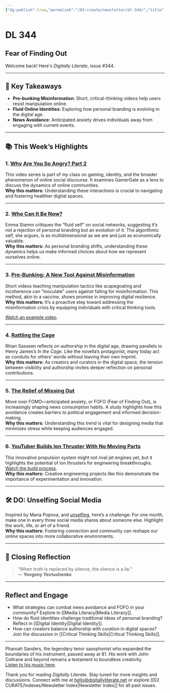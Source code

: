 ```yaml
---
{"dg-publish":true,"permalink":"/03-create/newsletter/dl-344/","title":"Fear of Finding Out","tags":["identity","misinformation","education","engineering","privacy","media"]}
---
```



# DL 344

## Fear of Finding Out

Welcome back! Here's _Digitally Literate_, issue #344.

---

## 🔖 Key Takeaways

- **Pre-bunking Misinformation**: Short, critical-thinking videos help users resist manipulation online.  
- **Fluid Online Identities**: Exploring how personal branding is evolving in the digital age.  
- **News Avoidance**: Anticipated anxiety drives individuals away from engaging with current events.  

---

## 📚 This Week’s Highlights

### 1. **[Why Are You So Angry? Part 2](https://www.youtube.com/watch?v=ExEHuNrC8yU)**  
This video series is part of my class on gaming, identity, and the broader phenomenon of online social discourse. It examines GamerGate as a lens to discuss the dynamics of online communities.  
**Why this matters:** Understanding these interactions is crucial to navigating and fostering healthier digital spaces.

---

### 2. **[Who Can It Be Now?](https://reallifemag.com/who-can-it-be-now/)**  
Emma Stamm critiques the “fluid self” on social networks, suggesting it’s not a rejection of personal branding but an evolution of it. The algorithmic self, she argues, is as multidimensional as we are and just as economically valuable.  
**Why this matters:** As personal branding shifts, understanding these dynamics helps us make informed choices about how we represent ourselves online.

---

### 3. **[Pre-Bunking: A New Tool Against Misinformation](https://apnews.com/article/technology-misinformation-eastern-europe-902f436e3a6507e8b2a223e09a22e969)**  
Short videos teaching manipulation tactics like scapegoating and incoherence can “inoculate” users against falling for misinformation. This method, akin to a vaccine, shows promise in improving digital resilience.  
**Why this matters:** It’s a proactive step toward addressing the misinformation crisis by equipping individuals with critical thinking tools.  

[Watch an example video](https://www.youtube.com/watch?v=T-yK2tQdLDw).

---

### 4. **[Rattling the Cage](https://thebaffler.com/latest/rattling-the-cage-sasseen)**  
Rhian Sasseen reflects on authorship in the digital age, drawing parallels to Henry James’s _In the Cage_. Like the novella’s protagonist, many today act as conduits for others’ words without leaving their own imprint.  
**Why this matters:** As creators and curators in the digital space, the tension between visibility and authorship invites deeper reflection on personal contributions.

---

### 5. **[The Relief of Missing Out](https://www.niemanlab.org/2022/09/the-relief-of-missing-out-anticipated-anxiety-is-a-big-reason-why-more-people-are-avoiding-the-news/)**  
Move over FOMO—anticipated anxiety, or FOFO (Fear of Finding Out), is increasingly shaping news consumption habits. A study highlights how this avoidance creates barriers to political engagement and informed decision-making.  
**Why this matters:** Understanding this trend is vital for designing media that minimizes stress while keeping audiences engaged.

---

### 6. **[YouTuber Builds Ion Thruster With No Moving Parts](https://www.thedrive.com/news/youtuber-builds-wild-looking-ion-thruster-with-no-moving-parts-and-it-actually-works)**  
This innovative propulsion system might not rival jet engines yet, but it highlights the potential of ion thrusters for engineering breakthroughs.  
[Watch the build process](https://www.youtube.com/watch?v=nrEBoPYS4ns).  
**Why this matters:** Creative engineering projects like this demonstrate the importance of experimentation and innovation.

---

## 🛠️ DO: Unselfing Social Media

Inspired by Maria Popova, and [unselfing](https://www.themarginalian.org/2019-10-21/iris-murdoch-unselfing/), here’s a challenge: For one month, make one in every three social media shares about someone else. Highlight the work, life, or art of a friend.  
**Why this matters:** Fostering connection and community can reshape our online spaces into more collaborative environments.

---

## 🌟 Closing Reflection

> “When truth is replaced by silence, the silence is a lie.”  
> — **Yevgeny Yevtushenko**

---

## Reflect and Engage

- What strategies can combat news avoidance and FOFO in your community? Explore in [[Media Literacy\|Media Literacy]].
- How do fluid identities challenge traditional ideas of personal branding? Reflect in [[Digital Identity\|Digital Identity]].  
- How can creators balance authorship with curation in digital spaces? Join the discussion in [[Critical Thinking Skills\|Critical Thinking Skills]].

---

Pharoah Sanders, the legendary tenor saxophonist who expanded the boundaries of his instrument, passed away at 81. His work with John Coltrane and beyond remains a testament to boundless creativity.  
[Listen to his music here](https://www.youtube.com/watch?v=ViweO33oo2Y).

Thank you for reading _Digitally Literate_. Stay tuned for more insights and discussions. Connect with me at [hello@digitallyliterate.net](mailto:hello@digitallyliterate.net) or explore [[02 CURATE/Indexes/Newsletter Index\|Newsletter Index]] for all past issues.
